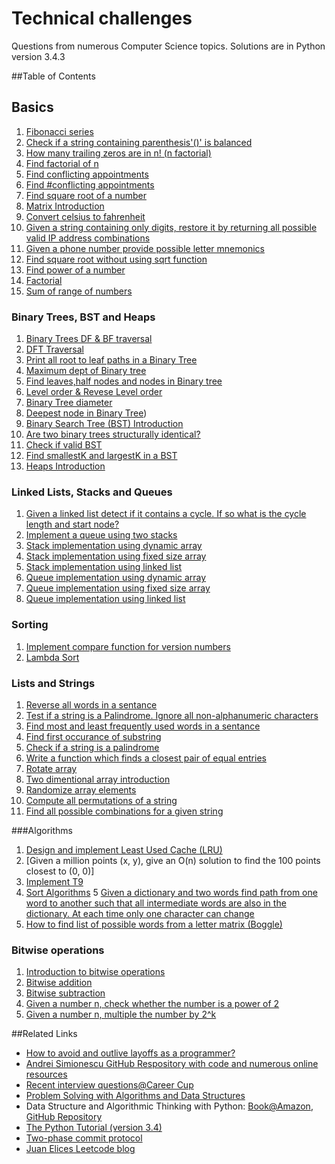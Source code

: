 Technical challenges
====================

Questions from numerous Computer Science topics. Solutions are in Python version 3.4.3

##Table of Contents 

## Basics
1.  [Fibonacci series](https://github.com/harishvc/challenges/blob/master/fibonacci.py)
2.  [Check if a string containing parenthesis'()' is balanced](https://github.com/harishvc/challenges/blob/master/check-matching-parenthesis.py)
3.  [How many trailing zeros are in n! (n factorial)](https://github.com/harishvc/challenges/blob/master/factorial-trailingzero.py)
4.  [Find factorial of n](https://github.com/harishvc/challenges/blob/master/factorial.py)
5.  [Find conflicting appointments](https://github.com/harishvc/challenges/blob/master/find-conflicting-appointments.py)
6.  [Find #conflicting appointments](https://github.com/harishvc/challenges/blob/master/interval-scheduler.py)
7.  [Find square root of a number](https://github.com/harishvc/challenges/blob/master/find-square-root-without-using-sqrt-function.py)
8.  [Matrix Introduction](https://github.com/harishvc/challenges/blob/master/matrix-introduction.py)
9.  [Convert celsius to fahrenheit](https://github.com/harishvc/challenges/blob/master/celsius-fahrenheit.py)
10. [Given a string containing only digits, restore it by returning all possible valid IP address combinations](https://github.com/harishvc/challenges/blob/master/find-ip-address-variations.py)
11. [Given a phone number provide possible letter mnemonics](https://github.com/harishvc/challenges/blob/master/phone-number-mnemonics.py)
12. [Find square root without using sqrt function](https://github.com/harishvc/challenges/blob/master/find-square-root-without-using-sqrt-function.py)
13. [Find power of a number](https://github.com/harishvc/challenges/blob/master/power.py) 
14. [Factorial](https://github.com/harishvc/challenges/blob/master/factorial.py)
15. [Sum of range of numbers](https://github.com/harishvc/challenges/blob/master/sum-of-numbers.py)

### Binary Trees, BST and Heaps
1.  [Binary Trees DF & BF traversal](https://github.com/harishvc/challenges/blob/master/binary-tree-introduction.py)
2.  [DFT Traversal](https://github.com/harishvc/challenges/blob/master/tree-traversal.py)
3.  [Print all root to leaf paths in a Binary Tree](https://github.com/harishvc/challenges/blob/master/binary-tree-root-to-leaf-paths.py)
4.  [Maximum dept of Binary tree](https://github.com/harishvc/challenges/blob/master/binary-tree-max-depth.py)
5.  [Find leaves,half nodes and nodes in Binary tree](https://github.com/harishvc/challenges/blob/master/binary-tree-leaves-nodes.py)
6.  [Level order &amp; Revese Level order](https://github.com/harishvc/challenges/blob/master/binary-tree-level-order-reverse.py)
7.  [Binary Tree diameter](https://github.com/harishvc/challenges/blob/master/binary-tree-diameter.py)
8.  [Deepest node in Binary Tree](https://github.com/harishvc/challenges/blob/master/binary-tree-deepest-node.py))
9.  [Binary Search Tree (BST) Introduction](https://github.com/harishvc/challenges/blob/master/binary-search-tree-introduction.py)
10. [Are two binary trees structurally identical?](https://github.com/harishvc/challenges/blob/master/binary-tree-structurally-identical.py)
11. [Check if valid BST](https://github.com/harishvc/challenges/blob/master/binary-search-tree-check.py)
12. [Find smallestK and largestK in a BST](https://github.com/harishvc/challenges/blob/master/binary-search-tree-smallestK-largestK.py)
13. [Heaps Introduction](https://github.com/harishvc/challenges/blob/master/heaps-introduction.py)

### Linked Lists, Stacks and Queues
1. [Given a linked list detect if it contains a cycle. If so what is the cycle length and start node?](https://github.com/harishvc/challenges/blob/master/detect-cycles-in-linked-list.py)
2. [Implement a queue using two stacks](https://github.com/harishvc/challenges/blob/master/implement-queue-using-two-stacks.py)
3. [Stack implementation using dynamic array](https://github.com/harishvc/challenges/blob/master/stack-implementation-using-dynamic-array.py)
4. [Stack implementation using fixed size array](https://github.com/harishvc/challenges/blob/master/stack-implementation-using-fixed-sized-array.py)
5. [Stack implementation using linked list](https://github.com/harishvc/challenges/blob/master/stack-implementation-using-linked-lists.py)
6. [Queue implementation using dynamic array](https://github.com/harishvc/challenges/blob/master/queue-implementation-using-dynamic-array.py)
7. [Queue implementation using fixed size array](https://github.com/harishvc/challenges/blob/master/queue-implementation-using-fixed-sized-array.py)
8. [Queue implementation using linked list](https://github.com/harishvc/challenges/blob/master/queue-implementation-using-linked-lists.py)


### Sorting
1. [Implement compare function for version numbers](https://github.com/harishvc/challenges/blob/master/sort-version-numbers.py)
2. [Lambda Sort](https://github.com/harishvc/challenges/blob/master/lambda.py)

### Lists and Strings
1. [Reverse all words in a sentance](https://github.com/harishvc/challenges/blob/master/reverse-sentance.py)
2. [Test if a string is a Palindrome. Ignore all non-alphanumeric characters](https://github.com/harishvc/challenges/blob/master/palindrome.py)
3. [Find most and least frequently used words in a sentance](https://github.com/harishvc/challenges/blob/master/sort-by-word-frequency.py)
4. [Find first occurance of substring](https://github.com/harishvc/challenges/blob/master/first-occurance-of-substring.py)
5. [Check if a string is a palindrome](https://github.com/harishvc/challenges/blob/master/palindrome.py)
6. [Write a function which finds a closest pair of equal entries](https://github.com/harishvc/challenges/blob/master/closest-matching-pair.py)
7. [Rotate array](https://github.com/harishvc/challenges/blob/master/rotate-array.py)
8. [Two dimentional array introduction](https://github.com/harishvc/challenges/blob/master/two-dimensional-array.py)
9. [Randomize array elements](https://github.com/harishvc/challenges/blob/master/randomize-array-elements.py)
10. [Compute all permutations of a string](https://github.com/harishvc/challenges/blob/master/string-permutations.py)
11. [Find all possible combinations for a given string](https://github.com/harishvc/challenges/blob/master/string-combinations.py)


###Algorithms
1. [Design and implement Least Used Cache (LRU)](https://github.com/harishvc/challenges/blob/master/Design-and-implement-LRU.py)
2. [Given a million points (x, y), give an O(n) solution to find the 100 points closest to (0, 0)]
3. [Implement T9](https://github.com/harishvc/challenges/blob/master/t9.py)
4. [Sort Algorithms](https://github.com/harishvc/challenges/blob/master/algorithms-sort.py)
5  [Given a dictionary and two words find path from one word to another such that all intermediate words are also in the dictionary. At each time only one character can change](https://github.com/harishvc/challenges/blob/master/transform-word.py)
6. [How to find list of possible words from a letter matrix (Boggle)](https://github.com/harishvc/challenges/blob/master/boggle.py)


### Bitwise operations
1. [Introduction to bitwise operations](https://github.com/harishvc/challenges/blob/master/bitwise-operations.py)
2. [Bitwise addition](https://github.com/harishvc/challenges/blob/master/bit-operation-add.py)
3. [Bitwise subtraction](https://github.com/harishvc/challenges/blob/master/bit-operation-subtract.py)
4. [Given a number n, check whether the number is a power of 2](https://github.com/harishvc/challenges/blob/master/bit-operation-check-if-number-is-power-of-2.py)
5. [Given a number n, multiple the number by 2^k](https://github.com/harishvc/challenges/blob/master/bit-operation-multiply-number-by-power-of-2.py)

##Related Links
* [How to avoid and outlive layoffs as a programmer?](http://www.coderust.com/blog/2014/07/20/avoid_outlive_programmer_layoffs/)
* [Andrei Simionescu GitHub Respository with code and numerous online resources](https://github.com/andreis/interview)
* [Recent interview questions@Career Cup](http://www.careercup.com/page)
* [Problem Solving with Algorithms and Data Structures](http://interactivepython.org/runestone/static/pythonds/index.html)
* Data Structure and Algorithmic Thinking with Python: [Book@Amazon](http://www.amazon.com/dp/8192107590/ref=as_li_ss_til?tag=caree0ea-20&camp=213381&creative=390973&linkCode=as4&creativeASIN=819210754X&adid=1PJGG64MJE0JQ00FTD4E&&ref-refURL=http://careermonk.com/?qa=buy),
  [GitHub Repository](https://github.com/careermonk/DataStructureAndAlgorithmicThinkingWithPython)
* [The Python Tutorial (version 3.4)](https://docs.python.org/3.4/tutorial/index.html)
* [Two-phase commit protocol](http://en.wikipedia.org/wiki/Two-phase_commit_protocol)
* [Juan Elices Leetcode blog ](http://jelices.blogspot.com/)
